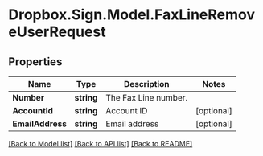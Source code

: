 # Dropbox.Sign.Model.FaxLineRemoveUserRequest

## Properties

Name | Type | Description | Notes
------------ | ------------- | ------------- | -------------
**Number** | **string** |  The Fax Line number.  | 
**AccountId** | **string** |  Account ID  | [optional] 
**EmailAddress** | **string** |  Email address  | [optional] 

[[Back to Model list]](../README.md#documentation-for-models) [[Back to API list]](../README.md#documentation-for-api-endpoints) [[Back to README]](../README.md)

